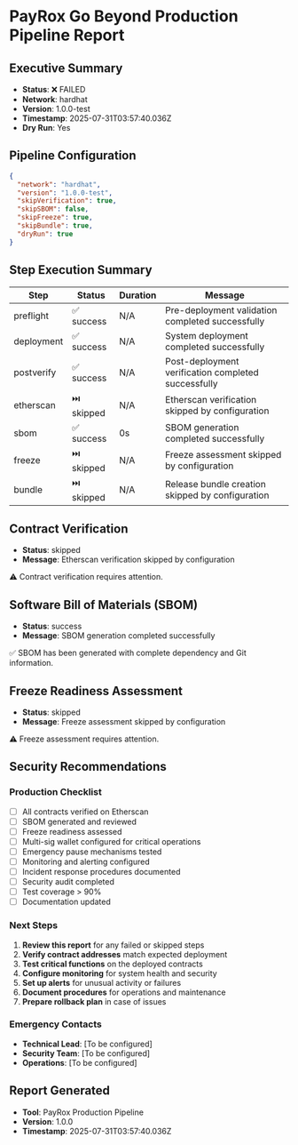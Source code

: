 # PayRox Go Beyond Production Pipeline Report

## Executive Summary

- **Status**: ❌ FAILED
- **Network**: hardhat
- **Version**: 1.0.0-test
- **Timestamp**: 2025-07-31T03:57:40.036Z
- **Dry Run**: Yes

## Pipeline Configuration

```json
{
  "network": "hardhat",
  "version": "1.0.0-test",
  "skipVerification": true,
  "skipSBOM": false,
  "skipFreeze": true,
  "skipBundle": true,
  "dryRun": true
}
```

## Step Execution Summary

| Step | Status | Duration | Message |
|------|--------|----------|---------|
| preflight | ✅ success | N/A | Pre-deployment validation completed successfully |
| deployment | ✅ success | N/A | System deployment completed successfully |
| postverify | ✅ success | N/A | Post-deployment verification completed successfully |
| etherscan | ⏭️ skipped | N/A | Etherscan verification skipped by configuration |
| sbom | ✅ success | 0s | SBOM generation completed successfully |
| freeze | ⏭️ skipped | N/A | Freeze assessment skipped by configuration |
| bundle | ⏭️ skipped | N/A | Release bundle creation skipped by configuration |

## Contract Verification

- **Status**: skipped
- **Message**: Etherscan verification skipped by configuration

⚠️ Contract verification requires attention.

## Software Bill of Materials (SBOM)

- **Status**: success
- **Message**: SBOM generation completed successfully

✅ SBOM has been generated with complete dependency and Git information.

## Freeze Readiness Assessment

- **Status**: skipped
- **Message**: Freeze assessment skipped by configuration

⚠️ Freeze assessment requires attention.

## Security Recommendations

### Production Checklist

- [ ] All contracts verified on Etherscan
- [ ] SBOM generated and reviewed
- [ ] Freeze readiness assessed
- [ ] Multi-sig wallet configured for critical operations
- [ ] Emergency pause mechanisms tested
- [ ] Monitoring and alerting configured
- [ ] Incident response procedures documented
- [ ] Security audit completed
- [ ] Test coverage > 90%
- [ ] Documentation updated

### Next Steps

1. **Review this report** for any failed or skipped steps
2. **Verify contract addresses** match expected deployment
3. **Test critical functions** on the deployed contracts
4. **Configure monitoring** for system health and security
5. **Set up alerts** for unusual activity or failures
6. **Document procedures** for operations and maintenance
7. **Prepare rollback plan** in case of issues

### Emergency Contacts

- **Technical Lead**: [To be configured]
- **Security Team**: [To be configured]
- **Operations**: [To be configured]

## Report Generated

- **Tool**: PayRox Production Pipeline
- **Version**: 1.0.0
- **Timestamp**: 2025-07-31T03:57:40.036Z
